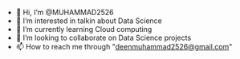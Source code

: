 - 👋 Hi, I’m @MUHAMMAD2526
- 👀 I’m interested in talkin about Data Science 
- 🌱 I’m currently learning Cloud computing
- 💞️ I’m looking to collaborate on Data Science projects
- 📫 How to reach me through "deenmuhammad2526@gmail.com"

<!---
MUHAMMAD2526/MUHAMMAD2526 is a ✨ special ✨ repository because its `README.md` (this file) appears on your GitHub profile.
You can click the Preview link to take a look at your changes.
--->
